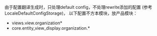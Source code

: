 由于配置翻译生成时，只处理default config，不处理rewrite添加的配置
(参考LocaleDefaultConfigStorage)，
以下配置不方本模块，放产品模块：
* views.view.organization*
* core.entity_view_display.organization.*
